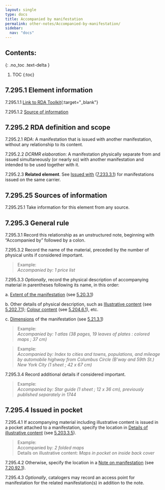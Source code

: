 ```yaml
---
layout: single
type: docs
title: Accompanied by manifestation
permalink: other-notes/Accompanied-by-manifestation/
sidebar:
  nav: "docs"
---
```


## Contents:
{: .no_toc .text-delta }

1. TOC
{:toc}

## 7.295.1 Element information

<a name="7.295.1.1">7.295.1.1</a> [Link to RDA Toolkit](https://beta.rdatoolkit.org/Content/Index?externalId=en-US_ala-c700044a-97ee-3f4b-8ac3-2139c2e827ca){:target="_blank"}

<a name="7.295.1.2">7.295.1.2</a> [Source of information](/DCRMR/other-notes/)

## 7.295.2 RDA definition and scope

<a name="7.295.2.1">7.295.2.1</a> *RDA*: A manifestation that is issued with another manifestation, without any relationship to its content.

<a name="7.295.2.2">7.295.2.2</a> *DCRMR elaboration*: A manifestation physically separate from and issued simultaneously (or nearly so) with another manifestation and intended to be used together with it.

<a name="7.295.2.3">7.295.2.3</a> **Related element**. See [Issued with](/DCRMR/other-notes/Issued-with/) ([7.233.3.1](/DCRMR/other-notes/Issued-with/#7.233.3.1)) for manifestations issued on the same carrier.

## 7.295.25 Sources of information

<a name="7.295.25.1">7.295.25.1</a> Take information for this element from any source.

## 7.295.3 General rule

<a name="7.295.3.1">7.295.3.1</a> Record this relationship as an unstructured note, beginning with “Accompanied by” followed by a colon.

<a name="7.295.3.2">7.295.3.2</a> Record the name of the material, preceded by the number of physical units if considered important.

> Example:  
> <CITE>Accompanied by: 1 price list</CITE>

<a name="7.295.3.3">7.295.3.3</a> *Optionally*, record the physical description of accompanying material in parentheses following its name, in this order:

a.	[Extent of the manifestation](/DCRMR/phys-desc/Extent-of-manifestation/) (see [5.20.3.1](/DCRMR/phys-desc/Extent-of-manifestation/#5.20.3.1)) 

b.	Other details of physical description, such as [Illustrative content](/DCRMR/phys-desc/Illustrative-content/) (see [5.202.7.1](/DCRMR/phys-desc/Illustrative-content/#5.202.7.1)); [Colour content](/DCRMR/phys-desc/Colour-content) (see [5.204.6.1](/DCRMR/phys-desc/Colour-content/#5.204.6.1)), etc.

c.	[Dimensions](/DCRMR/phys-desc/Dimensions/) of the manifestation (see [5.21.3.1](/DCRMR/phys-desc/Dimensions/#5.21.3.1))

>Example:  
> <CITE>Accompanied by: 1 atlas (38 pages, 19 leaves of plates : colored maps ; 37 cm)</CITE>

>Example:  
> <CITE>Accompanied by: Index to cities and towns, populations, and mileage by automobile highway from Columbus Circle (B'way and 59th St.) New York City (1 sheet ; 42 x 67 cm)</CITE>

<a name="7.295.3.4">7.295.3.4</a> Record additional details if considered important. 

>Example:  
> <CITE>Accompanied by: Star guide (1 sheet ; 12 x 36 cm), previously published separately in 1744 </CITE>

## 7.295.4 Issued in pocket

<a name="7.295.4.1">7.295.4.1</a> If accompanying material including illustrative content is issued in a pocket attached to a manifestation, specify the location in [Details of illustrative content](/DCRMR/phys-desc/Details-of-illustrative-content/) (see [5.203.3.5](/DCRMR/phys-desc/Details-of-illustrative-content/#5.203.3.5)). 

>Example:  
> Accompanied by: <CITE>2 folded maps</CITE>  
> Details on illustrative content: <CITE>Maps in pocket on inside back cover</CITE>

<a name="7.295.4.2">7.295.4.2</a> Otherwise, specify the location in a [Note on manifestation](/DCRMR/other-notes/Note-on-manifestation/) (see [7.20.92.1](/DCRMR/other-notes/Note-on-manifestation/#7.20.92.1)).

<a name="7.295.4.3">7.295.4.3</a>  *Optionally*, catalogers may record an access point for manifestation for the related manifestation(s) in addition to the note. 